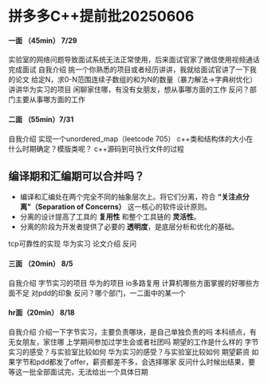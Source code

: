 # 拼多多C++提前批20250606

#### 一面 （45min） 7/29

实验室的网络问题导致面试系统无法正常使用，后来面试官家了微信使用视频通话完成面试
自我介绍
挑一个你熟悉的项目或者经历讲讲，我就给面试官讲了一下我的论文
给定N，求0-N范围连续子数组的和为N的数量（暴力解法->字典树优化）
讲讲华为实习的项目
闲聊家住哪，有没有女朋友，想从事哪方面的工作
反问？部门主要从事哪方面的工作

#### 二面 （55min）7/31

自我介绍
实现一个unordered_map（leetcode 705）
c++类和结构体的大小在什么时期确定？模版类呢？
c++源码到可执行文件的过程

## 编译期和汇编期可以合并吗？

+ 编译和汇编处在两个完全不同的抽象层次上。将它们分离，符合 **“关注点分离”（Separation of Concerns）** 这一核心的软件设计原则。
+  分离的设计提高了工具的 **复用性** 和整个工具链的 **灵活性**。
+ 分离的阶段为开发者提供了必要的 **透明度**，是底层分析和优化的基础。





tcp可靠性的实现
华为实习
论文介绍
反问

#### 三面 （20min） 8/5

自我介绍
字节实习的项目
华为的项目
io多路复用
计算机哪些方面掌握的好哪些方面不足
对pdd的印象
反问？哪个部门，一二面中的某一个

#### hr面（20min） 8/18

自我介绍
介绍一下字节实习，主要负责哪块，是自己单独负责的吗
本科绩点，有无女朋友，家住哪
上学期间参加过学生会或者社团吗
期望的工作是什么样的
字节实习的感受？与实验室比较如何
华为实习的感受？与实验室比较如何
期望薪资
如果字节和pdd都发了offer，薪资都差不多，会选择哪家
反问什么时候出结果，要等这一批全部面试完，无法给出一个具体日期